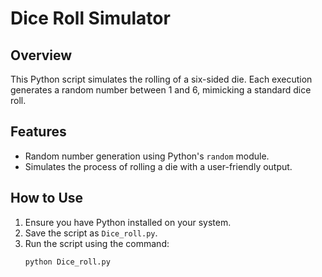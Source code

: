 # Dice Roll Simulator

## Overview

This Python script simulates the rolling of a six-sided die. Each execution generates a random number between 1 and 6, mimicking a standard dice roll. 

## Features

- Random number generation using Python's `random` module.
- Simulates the process of rolling a die with a user-friendly output.

## How to Use

1. Ensure you have Python installed on your system.
2. Save the script as `Dice_roll.py`.
3. Run the script using the command:
   ```bash
   python Dice_roll.py
